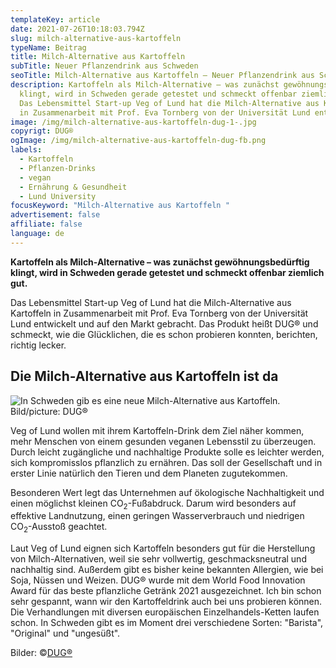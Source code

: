 ```yaml
---
templateKey: article
date: 2021-07-26T10:18:03.794Z
slug: milch-alternative-aus-kartoffeln
typeName: Beitrag
title: Milch-Alternative aus Kartoffeln
subTitle: Neuer Pflanzendrink aus Schweden
seoTitle: Milch-Alternative aus Kartoffeln – Neuer Pflanzendrink aus Schweden
description: Kartoffeln als Milch-Alternative – was zunächst gewöhnungsbedürftig
  klingt, wird in Schweden gerade getestet und schmeckt offenbar ziemlich gut.
  Das Lebensmittel Start-up Veg of Lund hat die Milch-Alternative aus Kartoffeln
  in Zusammenarbeit mit Prof. Eva Tornberg von der Universität Lund entwickelt.
image: /img/milch-alternative-aus-kartoffeln-dug-1-.jpg
copyrigt: DUG®
ogImage: /img/milch-alternative-aus-kartoffeln-dug-fb.png
labels:
  - Kartoffeln
  - Pflanzen-Drinks
  - vegan
  - Ernährung & Gesundheit
  - Lund University
focusKeyword: "Milch-Alternative aus Kartoffeln "
advertisement: false
affiliate: false
language: de
---
```

**Kartoffeln als Milch-Alternative – was zunächst gewöhnungsbedürftig klingt, wird in Schweden gerade getestet und schmeckt offenbar ziemlich gut.**

Das Lebensmittel Start-up Veg of Lund hat die Milch-Alternative aus Kartoffeln in Zusammenarbeit mit Prof. Eva Tornberg von der Universität Lund entwickelt und auf den Markt gebracht. Das Produkt heißt DUG® und schmeckt, wie die Glücklichen, die es schon probieren konnten, berichten, richtig lecker.

## Die Milch-Alternative aus Kartoffeln ist da

![In Schweden gib es eine neue Milch-Alternative aus Kartoffeln. Bild/picture: DUG®](/img/milch-alternative-aus-kartoffeln-dug.jpg "In Schweden gib es eine neue Milch-Alternative aus Kartoffeln. Bild/picture: DUG®")

Veg of Lund wollen mit ihrem Kartoffeln-Drink dem Ziel näher kommen, mehr Menschen von einem gesunden veganen Lebensstil zu überzeugen. Durch leicht zugängliche und nachhaltige Produkte solle es leichter werden, sich kompromisslos pflanzlich zu ernähren. Das soll der Gesellschaft und in erster Linie natürlich den Tieren und dem Planeten zugutekommen.

Besonderen Wert legt das Unternehmen auf ökologische Nachhaltigkeit und einen möglichst kleinen CO<sub>2</sub>-Fußabdruck. Darum wird besonders auf effektive Landnutzung, einen geringen Wasserverbrauch und niedrigen CO<sub>2</sub>-Ausstoß geachtet.

Laut Veg of Lund eignen sich Kartoffeln besonders gut für die Herstellung von Milch-Alternativen, weil sie sehr vollwertig, geschmacksneutral und nachhaltig sind. Außerdem gibt es bisher keine bekannten Allergien, wie bei Soja, Nüssen und Weizen. DUG® wurde mit dem World Food Innovation Award für das beste pflanzliche Getränk 2021 ausgezeichnet. Ich bin schon sehr gespannt, wann wir den Kartoffeldrink auch bei uns probieren können. Die Verhandlungen mit diversen europäischen Einzelhandels-Ketten laufen schon. In Schweden gibt es im Moment drei verschiedene Sorten: "Barista", "Original" und "ungesüßt".

Bilder: ©[DUG®](https://shop.dugdrinks.com/)